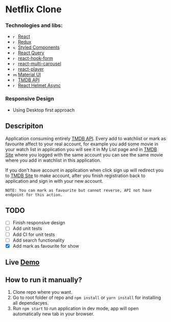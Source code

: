 # Netflix Clone

### Technologies and libs:

-   <img src="https://cdn.worldvectorlogo.com/logos/react-2.svg" alt="react" width="12" heigth="12" /> [React](https://reactjs.org/)
-   <img src="https://raw.githubusercontent.com/reduxjs/redux/master/logo/logo.png" width="12" heigth="12" alt="redux" /> [Redux](https://redux.js.org/)
-   <img src="https://raw.githubusercontent.com/styled-components/brand/master/styled-components.png" width="12" heigth="12" alt="styled components" /> [Styled Components](https://styled-components.com/)
-   <img src="https://seeklogo.com/images/R/react-query-logo-1340EA4CE9-seeklogo.com.png" width="12" heigth="12" alt="react query" /> [React Query](https://react-query-v3.tanstack.com/)
-   <img src="https://encrypted-tbn0.gstatic.com/images?q=tbn:ANd9GcQw9Fvp8DY7d_F5_R4psAw2Nk_ks9PRVpOr_zMhPf4HVw&s" width="12" heigth="12" alt="react hook form" /> [react-hook-form](https://react-hook-form.com/)
-   <img src="https://i.imgur.com/c9pjXpW.jpeg" width="12" heigth="12" alt="react multi carousel" /> [react-multi-carousel](https://www.npmjs.com/package/react-multi-carousel)
-   <img src="https://encrypted-tbn0.gstatic.com/images?q=tbn:ANd9GcT96UvaEAOHFysZ6Bm7yOC9ir12aQzNK20IWxWPZmSbdrtL09_lplIIHsRWsY1xygcL2BU&usqp=CAU" width="12" heigth="12" alt="react player" /> [react-player](https://www.npmjs.com/package/react-player)
-   <img src="https://mui.com/static/logo.png" width="12" heigth="12" alt="material ui" /> [Material UI](https://mui.com/)
-   <img src="https://upload.wikimedia.org/wikipedia/commons/thumb/8/89/Tmdb.new.logo.svg/2560px-Tmdb.new.logo.svg.png" width="12" heigth="12" alt="tmdb" /> [TMDB API](https://developers.themoviedb.org/3/getting-started/introduction)
-   <img src="https://miro.medium.com/max/600/1*t4Em-3T6FZqHzZxxUH22wg.jpeg" width="12" heigth="12" alt="react helmet async" /> [React Helmet Async](https://github.com/staylor/react-helmet-async#readme)

### Responsive Design

-   Using Desktop first approach

## Descripiton

Application consuming entirely [TMDB API](https://developers.themoviedb.org/3/getting-started/introduction). Every add to watchlist or mark as favourite affect to your real account, for example you add some movie in your watch list in application you will see it in My List page and in [TMDB Site](https://www.themoviedb.org/) where you logged with the same account you can see the same movie where you add in watchlist in this application.

If you don't have account in application when click sign up will redirect you to [TMDB Site](https://www.themoviedb.org/) to make account, after you finish registration back to application and sign in with your new account.

`NOTE: You can mark as favourite but cannot reverse, API not have endpoint for this action.`

## TODO

-   [ ] Finish responsive design
-   [ ] Add unit tests
-   [ ] Add CI for unit tests
-   [ ] Add search functionality
-   [x] Add mark as favourite for show

## Live [Demo](https://netflix-clone-taupe-one.vercel.app/)

## How to run it manually?

1.  Clone repo where you want.
2.  Go to root folder of repo and `npm install` or `yarn install` for installing all dependacyes.
3.  Run `npm start` to run application in dev mode, app will open automatically new tab in your browser.
